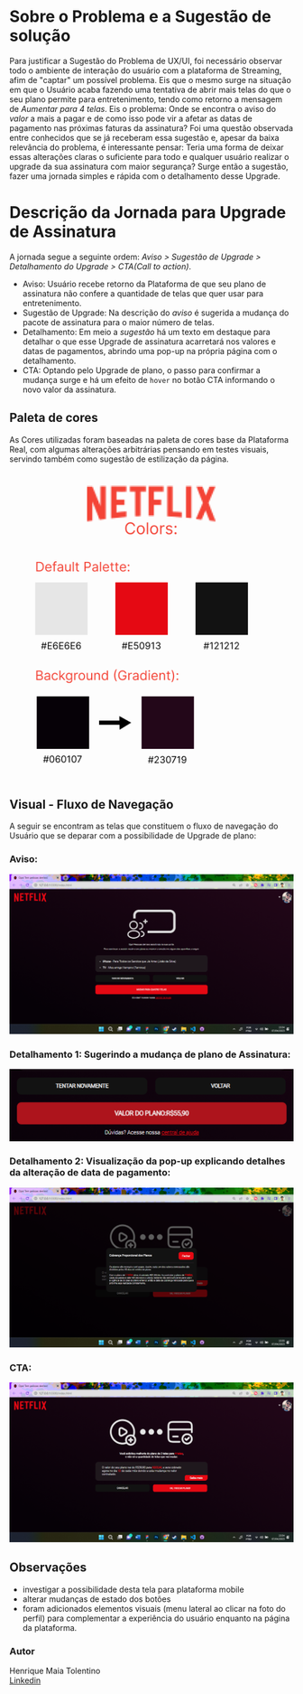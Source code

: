 # Sobre o Problema e a Sugestão de solução
   Para justificar a Sugestão do Problema de UX/UI, foi necessário observar todo o ambiente de interação do usuário com a plataforma de Streaming, afim de "captar" um possível problema. Eis que o mesmo surge na situação em que o Usuário acaba fazendo uma tentativa de abrir mais telas do que o seu plano permite para entretenimento, tendo como retorno a mensagem de _Aumentar para 4 telas_. Eis o problema: Onde se encontra o aviso do *valor* a mais a pagar e de como isso pode vir a afetar as datas de pagamento nas próximas faturas da assinatura? Foi uma questão observada entre conhecidos que se já receberam essa sugestão e, apesar da baixa relevância do problema, é interessante pensar: Teria uma forma de deixar essas alterações claras o suficiente para todo e qualquer usuário realizar o upgrade da sua assinatura com maior segurança?
   Surge então a sugestão, fazer uma jornada simples e rápida com o detalhamento desse Upgrade.
   
# Descrição da Jornada para Upgrade de Assinatura   
  A jornada segue a seguinte ordem: _Aviso > Sugestão de Upgrade > Detalhamento do Upgrade > CTA(Call to action)_.
  * Aviso: Usuário recebe retorno da Plataforma de que seu plano de assinatura não confere a quantidade de telas que quer usar para entretenimento.
  * Sugestão de Upgrade: Na descrição do *aviso* é sugerida a mudança do pacote de assinatura para o maior número de telas.
  * Detalhamento: Em meio a *sugestão* há um texto em destaque para detalhar o que esse Upgrade de assinatura acarretará nos valores e datas de pagamentos, abrindo uma pop-up na própria página com o detalhamento.
  * CTA: Optando pelo Upgrade de plano, o passo para confirmar a mudança surge e há um efeito de ``` hover ``` no botão CTA informando o novo valor da assinatura.
## Paleta de cores
As Cores utilizadas foram baseadas na paleta de cores base da Plataforma Real, com algumas alterações arbitrárias pensando em testes visuais, servindo também como sugestão de estilização da página. </br>
![Paleta de Cores](https://github.com/TyHenry96/netflixUxui/blob/main/src/img/colorPalette.png)
## Visual - Fluxo de Navegação
A seguir se encontram as telas que constituem o fluxo de navegação do Usuário que se deparar com a possibilidade de Upgrade de plano:
### Aviso:
![Page1](https://github.com/TyHenry96/netflixUxui/blob/main/src/img/page1.png) </br>
### Detalhamento 1: Sugerindo a mudança de plano de Assinatura:
![Page2](https://github.com/TyHenry96/netflixUxui/blob/main/src/img/page2.png) </br>
### Detalhamento 2: Visualização da pop-up explicando detalhes da alteração de data de pagamento:
![Page4](https://github.com/TyHenry96/netflixUxui/blob/main/src/img/page4.png) </br>
### CTA: 
![Page3](https://github.com/TyHenry96/netflixUxui/blob/main/src/img/page3.png) 
## Observações
* investigar a possibilidade desta tela para plataforma mobile
* alterar mudanças de estado dos botões
* foram adicionados elementos visuais (menu lateral ao clicar na foto do perfil) para complementar a experiência do usuário enquanto na página da plataforma.
### Autor
Henrique Maia Tolentino </br>
[Linkedin](https://www.linkedin.com/in/henrique-maya/)
